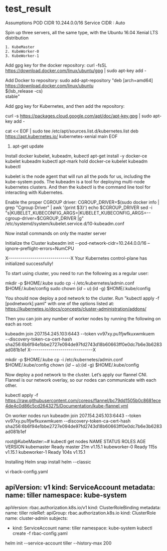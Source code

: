 # test_result

Assumptions
POD CIDR 10.244.0.0/16
Service CIDR : Auto

Spin up three servers, all the same type, with the Ubuntu 16.04 Xenial LTS distribution

    1. KubeMaster
    2. KubeWorker-0
    3. KubeWorker-1

Add  gpg key for the docker repository:
curl -fsSL https://download.docker.com/linux/ubuntu/gpg | sudo apt-key add -

Add Docker to  repository:
sudo add-apt-repository    "deb [arch=amd64] https://download.docker.com/linux/ubuntu \
 $(lsb_release -cs) \
 stable"

Add  gpg key for Kubernetes, and then add the repository:

curl -s https://packages.cloud.google.com/apt/doc/apt-key.gpg | sudo apt-key add -

cat << EOF | sudo tee /etc/apt/sources.list.d/kubernetes.list 
deb https://apt.kubernetes.io/ kubernetes-xenial main
EOF

1. apt-get update

Install docker kubelet, kubeadm, kubectl
apt-get install -y docker-ce kubelet kubeadm kubectl
apt-mark hold docker-ce kubelet kubeadm kubectl

kubelet is the node agent that will run all the pods for us, including the kube-system pods. The kubeadm is a tool for deploying multi-node kubernetes clusters. And then the kubectl is the command line tool for interacting with Kubernetes.


Enable the proper CGROUP driver:
CGROUP_DRIVER=$(sudo docker info | grep "Cgroup Driver" | awk '{print $3}')
echo $CGROUP_DRIVER
sed -i "s|KUBELET_KUBECONFIG_ARGS=|KUBELET_KUBECONFIG_ARGS=--cgroup-driver=$CGROUP_DRIVER |g" /etc/systemd/system/kubelet.service.d/10-kubeadm.conf


Now install commands on only the master server

Initialize the Cluster
kubeadm init --pod-network-cidr=10.244.0.0/16 –ignore-preflight-errors=NumCPU

X-------------------------------X
Your Kubernetes control-plane has initialized successfully!

To start using  cluster, you need to run the following as a regular user:

  mkdir -p $HOME/.kube
  sudo cp -i /etc/kubernetes/admin.conf $HOME/.kube/config
  sudo chown $(id -u):$(id -g) $HOME/.kube/config

You should now deploy a pod network to the cluster.
Run "kubectl apply -f [podnetwork].yaml" with one of the options listed at:
  https://kubernetes.io/docs/concepts/cluster-administration/addons/

Then you can join any number of worker nodes by running the following on each as root:

kubeadm join 207.154.245.103:6443 --token vv97xy.pu1fjwfkuxwmkuem \
    --discovery-token-ca-cert-hash sha256:6b6f94e1bbe2727e094de97fd2743d18b60663ff0e0dc7b6e3b6283ad081b1ef 
X-------------------------------X



mkdir -p $HOME/.kube
cp -i /etc/kubernetes/admin.conf $HOME/.kube/config
chown $(id -u):$(id -g) $HOME/.kube/config


Now deploy a pod network to the cluster. Let’s apply our flannel CNI. Flannel is our network overlay, so our nodes can communicate with each other.

kubectl apply -f https://raw.githubusercontent.com/coreos/flannel/bc79dd1505b0c8681ece4de4c0d86c5cd2643275/Documentation/kube-flannel.yml



On worker nodes run
kubeadm join 207.154.245.103:6443 --token vv97xy.pu1fjwfkuxwmkuem --discovery-token-ca-cert-hash sha256:6b6f94e1bbe2727e094de97fd2743d18b60663ff0e0dc7b6e3b6283ad081b1ef 



root@KubeMaster:~# kubectl get nodes
NAME           STATUS   ROLES    AGE    VERSION
kubemaster     Ready    master   21m    v1.15.1
kubeworker-0   Ready    <none>   115s   v1.15.1
kubeworker-1   Ready    <none>   104s   v1.15.1



Installing Helm
snap install helm --classic

vi rback-config.yaml

apiVersion: v1
kind: ServiceAccount
metadata:
  name: tiller
  namespace: kube-system
---
apiVersion: rbac.authorization.k8s.io/v1
kind: ClusterRoleBinding
metadata:
  name: tiller
roleRef:
  apiGroup: rbac.authorization.k8s.io
  kind: ClusterRole
  name: cluster-admin
subjects:
  - kind: ServiceAccount
    name: tiller
    namespace: kube-system
kubectl create -f rbac-config.yaml

helm init --service-account tiller --history-max 200
